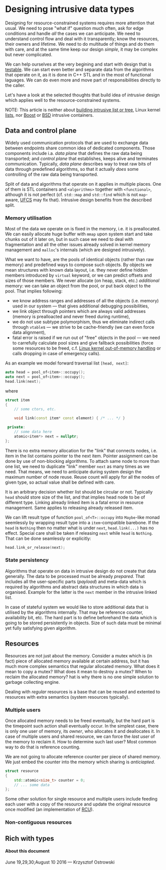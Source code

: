
# Designing intrusive data types

Designing for resource-constrained systems requires more attention that usual. We need to pose "what if" question much often, ask for edge conditions and handle _all_ the cases we can anticipate. We need to understand control flow and deal with it transparently; know the resources, their owners and lifetime. We need to do multitude of things and do them with care, and at the same time keep our design _simple_, it may be complex but never complicated.

We can help ourselves at the very begining and start with design that is [testable](https://github.com/insooth/insooth.github.io/blob/master/testable-design.md "Start with testable design right now"). We can start even better and separate data from the algorithms that operate on it, as it is done in C++ STL and in the most of  functional laguages. We can do even more and move part of responsibilities directly to the caller.

Let's have a look at the selected thoughts that build idea of _intrusive_ design which applies well to the resource-constrained systems.

NOTE: This article is neither about [building intrusive list or tree](http://www.codefarms.com/publications/intrusiv/Intrusive.pdf "Intrusive Data Structures  - Jiri Soukup"), Linux kernel [lists](https://isis.poly.edu/kulesh/stuff/src/klist/ "Linux Kernel Linked List Explained"), nor [Boost](http://www.boost.org/doc/libs/1_61_0/doc/html/intrusive.html "Boost.Intrusive") or [BSD](http://www.freebsd.org/cgi/man.cgi?queue "FreeBSD Library Functions Manual - QUEUE(3)") intrusive containers.

## Data and control plane

Widely used communication protocols that are used to exchange data between endpoints share common idea of dedicated components. Those components include i.a. _data plane_ that defines the raw data being transported; and _control plane_ that establishes, keeps alive and terminates communication. Typically, _data plane_ describes way to treat raw bits of data through predefined algorithms, so that it actually _does_ some controlling of the raw data being transported.

Split of data and algorithms that operate on it applies in multiple places. One of them is STL containers and `<algorithms>` together with `<functional>`, although it is not perfect (cf. `std::map` and `std::find` which is not `map`-aware, [UFCS](https://isocpp.org/files/papers/N4165.pdf "Herb Sutter: Unified Call Syntax") may fix that). Intrusive design benefits from the described split.

### Memory utilisation

Most of the data we operate on is fixed in the memory, i.e. it is preallocated. We can easily allocate huge buffer with `mmap` upon system start and take chunks out of it later on, but in such case we need to deal with fragmentation and all the other issues already solved in kernel memory management and `malloc`'s internals (which are designed intrusively).

What we want to have, are the pools of identical objects (rather than raw memory) and predefined ways to compose such objects. By objects we mean structures with known data layout, i.e. they never define hidden members introduced by `virtual` keyword, or we can predict offsets and sizes of those members. We never allocate (on heap, stack, etc.) _additional_ memory: we can take an object from the pool, or put back object to the pool. That implies following:
* we know address ranges and addresses of all the objects (i.e. memory) used in our system &mdash; that gives additional debugging possibilities,
* we link object through pointers which are always valid addresses (memory is prealloacted and never freed during runtime),
* we do not use subtype polymorphism, thus we eliminate indirect calls through `vtable`s &mdash; we strive to be cache-friendly (we can even force data alignment),
* fatal error is raised if we run out of "free" objects in the pool &mdash; we need to carrefully calculate pool sizes and give fallback possibilities (force some resources to be freed, c.f. [Linux kernel out-of-memory handling](http://linux-mm.org/OOM_Killer "OOM Killer") or calls dropping in case of emergency calls).

As an example we model forward traversal list `[head, next]`:

```c++
auto head = pool_of<item>::occupy();
auto next = pool_of<item>::occupy();
head.link(next);
```

where

```c++
struct item
{
    // some ctors, etc.

    void link(const item* const element) { /* ... */ }

 private:
    // some data here
    atomic<item*> next = nullptr; 
};
```

There is no extra memory allocation for the "link" that connects nodes, i.e. item in the list contains pointer to the next item. Pointer assignment can be done by use of non-blocking algorithms. To attach same node to more than one list, we need to duplicate "link" member `next` as many times as we need. That means, we need to anticipate during system design the maximum number of node reuse. Reuse count  will apply for all the nodes of given type, so actual value shall be defined with care.

It is an arbitrary decision whether list should be circular or not. Typically `head` should store size of the list, and that implies head node to be of different type. Linking already linked item is a fatal error in resource management. Same applies to releasing already released item.

We can lift result type of function `pool_of<T>::occupy` into `Maybe`-like monad seemlessly by wrapping result type into a `item`-compatible barebone. If the `head` is `Nothing` then no matter what is under `next`, `head.link(...)` has no effect. Special care shall be taken if releasing `next` while `head` is `Nothing`. That can be done seamlessly or explicitly:

```c++
head.link_or_release(next);
```

### State persistency

Algorithms that operate on data in intrusive design do not create that data generally. The data to be processed must be already _prepared_. That includes all the user-specific parts (_payload_) and meta-data which is required by algorithms and abstract data structures in which data is organised. Example for the latter is the `next` member in the intrusive linked list.

In case of stateful system we would like to store additional data that is utilised by the algorithms internally. That may be reference counter, availability bit, etc. The hard part is to define beforehand the data which is going to be stored persistently in objects. Size of such data must be minimal yet fully satisfying given algorithm.

## Resources

Resources are not just about the memory. Consider a mutex which is (in fact) piece of allocated memory available at certain address, but it has much more complex semantics that regular allocated memory. What does it mean to copy a mutex? What does it mean to destroy a mutex? When to reclaim the allocated memory? hat is why there is no one simple solution to garbage collecting engine.

Dealing with _regular_ resources is a base that can be reused and extented to resources with extra semantics (system resources typically).

### Multiple users

Once allocated memory needs to be freed eventually, but the hard part is the timepoint such action shall eventually occur. In the simplest case, there is only one user of memory, its _owner_, who allocates it and deallocates it. In case of multiple users and shared resource, we can force the _last user_ of the memory to reclaim it. How to determine such last user? Most common way to do that is reference counting.

We are not going to allocate reference counter per piece of shared memory. We just embed the counter into the memory which sharing is _anticiapted_.

```c++
struct resource
{
    std::atomic<size_t> counter = 0;
    // ... some data
};
```

Some other solution for single resource and multiple users include feeding each user with a copy of the resource and update the original resource once modified (an implementation of [RCU](https://en.wikipedia.org/wiki/Read-copy-update "Read-copy-update")).

### Non-contiguous resources


## Rich with types


#### About this document

June 19,29,30;August 10 2016 &mdash; Krzysztof Ostrowski
